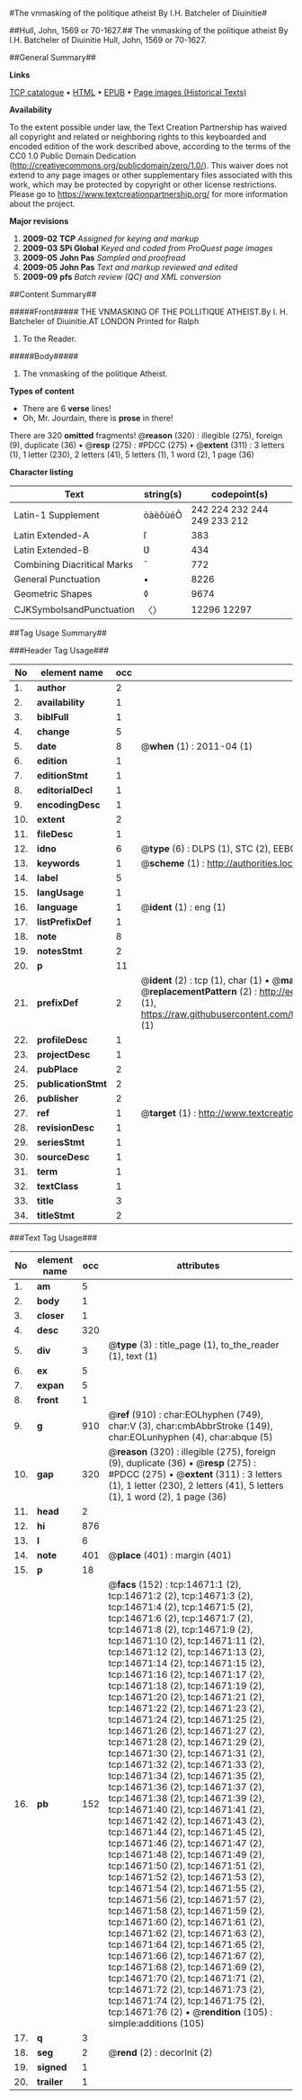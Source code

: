 #The vnmasking of the politique atheist By I.H. Batcheler of Diuinitie#

##Hull, John, 1569 or 70-1627.##
The vnmasking of the politique atheist By I.H. Batcheler of Diuinitie
Hull, John, 1569 or 70-1627.

##General Summary##

**Links**

[TCP catalogue](http://www.ota.ox.ac.uk/tcp/)  • 
[HTML](http://tei.it.ox.ac.uk/tcp/Texts-HTML/free/A03/A03817.html)  • 
[EPUB](http://tei.it.ox.ac.uk/tcp/Texts-EPUB/free/A03/A03817.epub) • 
[Page images (Historical Texts)](https://historicaltexts.jisc.ac.uk/eebo-99849519e)

**Availability**

To the extent possible under law, the Text Creation Partnership has waived all copyright and related or neighboring rights to this keyboarded and encoded edition of the work described above, according to the terms of the CC0 1.0 Public Domain Dedication (http://creativecommons.org/publicdomain/zero/1.0/). This waiver does not extend to any page images or other supplementary files associated with this work, which may be protected by copyright or other license restrictions. Please go to https://www.textcreationpartnership.org/ for more information about the project.

**Major revisions**

1. __2009-02__ __TCP__ *Assigned for keying and markup*
1. __2009-03__ __SPi Global__ *Keyed and coded from ProQuest page images*
1. __2009-05__ __John Pas__ *Sampled and proofread*
1. __2009-05__ __John Pas__ *Text and markup reviewed and edited*
1. __2009-09__ __pfs__ *Batch review (QC) and XML conversion*

##Content Summary##

#####Front#####
THE VNMASKING OF THE POLLITIQƲE ATHEIST.By I. H. Batcheler of Diuinitie.AT LONDON Printed for Ralph 
1. To the Reader.

#####Body#####

1. The vnmasking of the politique Atheist.

**Types of content**

  * There are 6 **verse** lines!
  * Oh, Mr. Jourdain, there is **prose** in there!

There are 320 **omitted** fragments! 
 @__reason__ (320) : illegible (275), foreign (9), duplicate (36)  •  @__resp__ (275) : #PDCC (275)  •  @__extent__ (311) : 3 letters (1), 1 letter (230), 2 letters (41), 5 letters (1), 1 word (2), 1 page (36)

**Character listing**


|Text|string(s)|codepoint(s)|
|---|---|---|
|Latin-1 Supplement|òàèôùéÔ|242 224 232 244 249 233 212|
|Latin Extended-A|ſ|383|
|Latin Extended-B|Ʋ|434|
|Combining             Diacritical Marks|̄|772|
|General Punctuation|•|8226|
|Geometric Shapes|◊|9674|
|CJKSymbolsandPunctuation|〈〉|12296 12297|

##Tag Usage Summary##

###Header Tag Usage###

|No|element name|occ|attributes|
|---|---|---|---|
|1.|__author__|2||
|2.|__availability__|1||
|3.|__biblFull__|1||
|4.|__change__|5||
|5.|__date__|8| @__when__ (1) : 2011-04 (1)|
|6.|__edition__|1||
|7.|__editionStmt__|1||
|8.|__editorialDecl__|1||
|9.|__encodingDesc__|1||
|10.|__extent__|2||
|11.|__fileDesc__|1||
|12.|__idno__|6| @__type__ (6) : DLPS (1), STC (2), EEBO-CITATION (1), PROQUEST (1), VID (1)|
|13.|__keywords__|1| @__scheme__ (1) : http://authorities.loc.gov/ (1)|
|14.|__label__|5||
|15.|__langUsage__|1||
|16.|__language__|1| @__ident__ (1) : eng (1)|
|17.|__listPrefixDef__|1||
|18.|__note__|8||
|19.|__notesStmt__|2||
|20.|__p__|11||
|21.|__prefixDef__|2| @__ident__ (2) : tcp (1), char (1)  •  @__matchPattern__ (2) : ([0-9\-]+):([0-9IVX]+) (1), (.+) (1)  •  @__replacementPattern__ (2) : http://eebo.chadwyck.com/downloadtiff?vid=$1&page=$2 (1), https://raw.githubusercontent.com/textcreationpartnership/Texts/master/tcpchars.xml#$1 (1)|
|22.|__profileDesc__|1||
|23.|__projectDesc__|1||
|24.|__pubPlace__|2||
|25.|__publicationStmt__|2||
|26.|__publisher__|2||
|27.|__ref__|1| @__target__ (1) : http://www.textcreationpartnership.org/docs/. (1)|
|28.|__revisionDesc__|1||
|29.|__seriesStmt__|1||
|30.|__sourceDesc__|1||
|31.|__term__|1||
|32.|__textClass__|1||
|33.|__title__|3||
|34.|__titleStmt__|2||


###Text Tag Usage###

|No|element name|occ|attributes|
|---|---|---|---|
|1.|__am__|5||
|2.|__body__|1||
|3.|__closer__|1||
|4.|__desc__|320||
|5.|__div__|3| @__type__ (3) : title_page (1), to_the_reader (1), text (1)|
|6.|__ex__|5||
|7.|__expan__|5||
|8.|__front__|1||
|9.|__g__|910| @__ref__ (910) : char:EOLhyphen (749), char:V (3), char:cmbAbbrStroke (149), char:EOLunhyphen (4), char:abque (5)|
|10.|__gap__|320| @__reason__ (320) : illegible (275), foreign (9), duplicate (36)  •  @__resp__ (275) : #PDCC (275)  •  @__extent__ (311) : 3 letters (1), 1 letter (230), 2 letters (41), 5 letters (1), 1 word (2), 1 page (36)|
|11.|__head__|2||
|12.|__hi__|876||
|13.|__l__|6||
|14.|__note__|401| @__place__ (401) : margin (401)|
|15.|__p__|18||
|16.|__pb__|152| @__facs__ (152) : tcp:14671:1 (2), tcp:14671:2 (2), tcp:14671:3 (2), tcp:14671:4 (2), tcp:14671:5 (2), tcp:14671:6 (2), tcp:14671:7 (2), tcp:14671:8 (2), tcp:14671:9 (2), tcp:14671:10 (2), tcp:14671:11 (2), tcp:14671:12 (2), tcp:14671:13 (2), tcp:14671:14 (2), tcp:14671:15 (2), tcp:14671:16 (2), tcp:14671:17 (2), tcp:14671:18 (2), tcp:14671:19 (2), tcp:14671:20 (2), tcp:14671:21 (2), tcp:14671:22 (2), tcp:14671:23 (2), tcp:14671:24 (2), tcp:14671:25 (2), tcp:14671:26 (2), tcp:14671:27 (2), tcp:14671:28 (2), tcp:14671:29 (2), tcp:14671:30 (2), tcp:14671:31 (2), tcp:14671:32 (2), tcp:14671:33 (2), tcp:14671:34 (2), tcp:14671:35 (2), tcp:14671:36 (2), tcp:14671:37 (2), tcp:14671:38 (2), tcp:14671:39 (2), tcp:14671:40 (2), tcp:14671:41 (2), tcp:14671:42 (2), tcp:14671:43 (2), tcp:14671:44 (2), tcp:14671:45 (2), tcp:14671:46 (2), tcp:14671:47 (2), tcp:14671:48 (2), tcp:14671:49 (2), tcp:14671:50 (2), tcp:14671:51 (2), tcp:14671:52 (2), tcp:14671:53 (2), tcp:14671:54 (2), tcp:14671:55 (2), tcp:14671:56 (2), tcp:14671:57 (2), tcp:14671:58 (2), tcp:14671:59 (2), tcp:14671:60 (2), tcp:14671:61 (2), tcp:14671:62 (2), tcp:14671:63 (2), tcp:14671:64 (2), tcp:14671:65 (2), tcp:14671:66 (2), tcp:14671:67 (2), tcp:14671:68 (2), tcp:14671:69 (2), tcp:14671:70 (2), tcp:14671:71 (2), tcp:14671:72 (2), tcp:14671:73 (2), tcp:14671:74 (2), tcp:14671:75 (2), tcp:14671:76 (2)  •  @__rendition__ (105) : simple:additions (105)|
|17.|__q__|3||
|18.|__seg__|2| @__rend__ (2) : decorInit (2)|
|19.|__signed__|1||
|20.|__trailer__|1||
